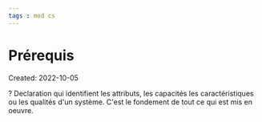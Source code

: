 ```yaml
---
tags : mod cs
---
```

# Prérequis
Created: 2022-10-05

?
Declaration qui identifient les attributs, les capacités les caractéristiques ou les qualités d'un système. C'est le fondement de tout ce qui est mis en oeuvre.
<!--SR:!2022-10-19,1,230-->